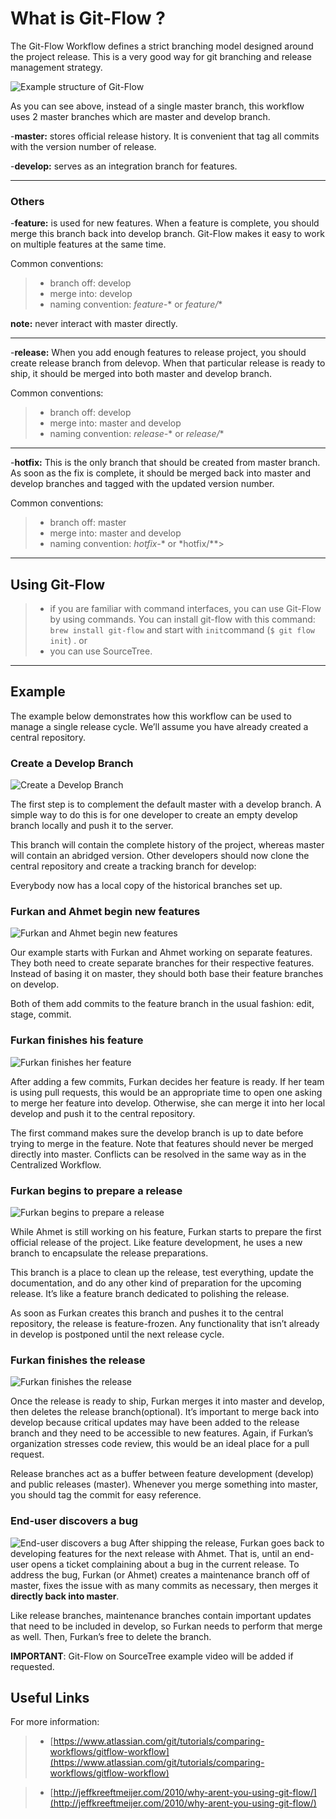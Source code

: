 What is Git-Flow ?
===================

The Git-Flow Workflow defines a strict branching model designed around the project release. This is a very good way for git branching and release management strategy.

![Example structure of Git-Flow](https://www.atlassian.com/git/images/tutorials/collaborating/comparing-workflows/gitflow-workflow/05.svg)

As you can see above, instead of a single master branch, this workflow uses 2 master branches which are master and develop branch.

-**master:** stores official release history. It is convenient that tag all commits with the version number of release.


-**develop:** serves as an integration branch for features.

----------

### Others

-**feature:** is used for new features. When a feature is complete, you should merge this branch back into develop branch. Git-Flow makes it easy to work on multiple features at the same time.

Common conventions:
>- branch off: develop
>- merge into: develop
>- naming convention: *feature-** or *feature/**

**note:** never interact with master directly.

----------
-**release:** When you add enough features to release project, you should create release branch from delevop. When that particular release is ready to ship, it should be merged into both master and develop branch.

Common conventions:
>- branch off: develop
>- merge into: master and develop
>- naming convention: *release-** or *release/**

----------
-**hotfix:** This is the only branch that should be created from master branch. As soon as the fix is complete, it should be merged back into master and develop branches and tagged with the updated version number.

Common conventions:
>- branch off: master
>- merge into: master and develop
>- naming convention: *hotfix-** or *hotfix/**>

----------

## Using Git-Flow 
>- if you are familiar with command interfaces, you can use Git-Flow by using commands. You can install git-flow with this command: `brew install git-flow` and start with `init`command (`$ git flow init`) .
or
>- you can use SourceTree.


---------

## Example

The example below demonstrates how this workflow can be used to manage a single release cycle. We’ll assume you have already created a central repository.

### Create a Develop Branch
![Create a Develop Branch](https://www.atlassian.com/git/images/tutorials/collaborating/comparing-workflows/gitflow-workflow/06.svg)

The first step is to complement the default master with a develop branch. A simple way to do this is for one developer to create an empty develop branch locally and push it to the server.

This branch will contain the complete history of the project, whereas master will contain an abridged version. Other developers should now clone the central repository and create a tracking branch for develop:

Everybody now has a local copy of the historical branches set up.

### Furkan and Ahmet begin new features
![Furkan and Ahmet begin new features](https://www.atlassian.com/git/images/tutorials/collaborating/comparing-workflows/gitflow-workflow/07.svg)

Our example starts with Furkan and Ahmet working on separate features. They both need to create separate branches for their respective features. Instead of basing it on master, they should both base their feature branches on develop.

Both of them add commits to the feature branch in the usual fashion: edit, stage, commit.

### Furkan finishes his feature
![Furkan finishes her feature](https://www.atlassian.com/git/images/tutorials/collaborating/comparing-workflows/gitflow-workflow/08.svg)

After adding a few commits, Furkan decides her feature is ready. If her team is using pull requests, this would be an appropriate time to open one asking to merge her feature into develop. Otherwise, she can merge it into her local develop and push it to the central repository.

The first command makes sure the develop branch is up to date before trying to merge in the feature. Note that features should never be merged directly into master. Conflicts can be resolved in the same way as in the Centralized Workflow.

### Furkan begins to prepare a release
![Furkan begins to prepare a release](https://www.atlassian.com/git/images/tutorials/collaborating/comparing-workflows/gitflow-workflow/09.svg)

While Ahmet is still working on his feature, Furkan starts to prepare the first official release of the project. Like feature development, he uses a new branch to encapsulate the release preparations. 

This branch is a place to clean up the release, test everything, update the documentation, and do any other kind of preparation for the upcoming release. It’s like a feature branch dedicated to polishing the release.

As soon as Furkan creates this branch and pushes it to the central repository, the release is feature-frozen. Any functionality that isn’t already in develop is postponed until the next release cycle.

### Furkan finishes the release
![Furkan finishes the release](https://www.atlassian.com/git/images/tutorials/collaborating/comparing-workflows/gitflow-workflow/10.svg)

Once the release is ready to ship, Furkan merges it into master and develop, then deletes the release branch(optional). It’s important to merge back into develop because critical updates may have been added to the release branch and they need to be accessible to new features. Again, if Furkan’s organization stresses code review, this would be an ideal place for a pull request.

Release branches act as a buffer between feature development (develop) and public releases (master). Whenever you merge something into master, you should tag the commit for easy reference.

### End-user discovers a bug
![End-user discovers a bug](https://www.atlassian.com/git/images/tutorials/collaborating/comparing-workflows/gitflow-workflow/11.svg)
After shipping the release, Furkan goes back to developing features for the next release with Ahmet. That is, until an end-user opens a ticket complaining about a bug in the current release. To address the bug, Furkan (or Ahmet) creates a maintenance branch off of master, fixes the issue with as many commits as necessary, then merges it **directly back into master**.

Like release branches, maintenance branches contain important updates that need to be included in develop, so Furkan needs to perform that merge as well. Then, Furkan’s free to delete the branch.

**IMPORTANT**: Git-Flow on SourceTree example video will be added if requested.

Useful Links
------
For more information:
>- [https://www.atlassian.com/git/tutorials/comparing-workflows/gitflow-workflow](https://www.atlassian.com/git/tutorials/comparing-workflows/gitflow-workflow)

>- [http://jeffkreeftmeijer.com/2010/why-arent-you-using-git-flow/](http://jeffkreeftmeijer.com/2010/why-arent-you-using-git-flow/)
